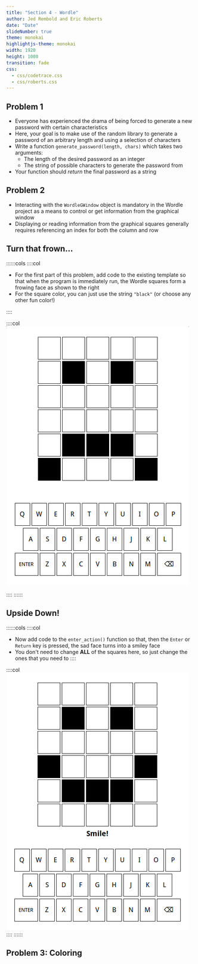 ```yaml
---
title: "Section 4 - Wordle"
author: Jed Rembold and Eric Roberts
date: "Date"
slideNumber: true
theme: monokai
highlightjs-theme: monokai
width: 1920
height: 1080
transition: fade
css:
  - css/codetrace.css
  - css/roberts.css
---
```



## Problem 1
- Everyone has experienced the drama of being forced to generate a new password with certain characteristics
- Here, your goal is to make use of the random library to generate a password of an arbitrary length and using a selection of characters
- Write a function `generate_password(length, chars)` which takes two arguments:
  - The length of the desired password as an integer
  - The string of possible characters to generate the password from
- Your function should _return_ the final password as a string


## Problem 2
- Interacting with the `WordleGWindow` object is mandatory in the Wordle project as a means to control or get information from the graphical window
- Displaying or reading information from the graphical squares generally requires referencing an index for both the column and row

## Turn that frown...
::::::cols
::::col
- For the first part of this problem, add code to the existing template so that when the program is immediately run, the Wordle squares form a frowing face as shown to the right
- For the square color, you can just use the string `"black"` (or choose any other fun color!)

::::

::::col
![Sad Wordle](./images/wordle_sad.png)

::::
::::::

## Upside Down!
::::::cols
::::col
- Now add code to the `enter_action()` function so that, then the `Enter` or `Return` key is pressed, the sad face turns into a smiley face
- You don't need to change **ALL** of the squares here, so just change the ones that you need to
::::

::::col
![Happy Wordle!](./images/wordle_happy.png)
::::
::::::


## Problem 3: Coloring
